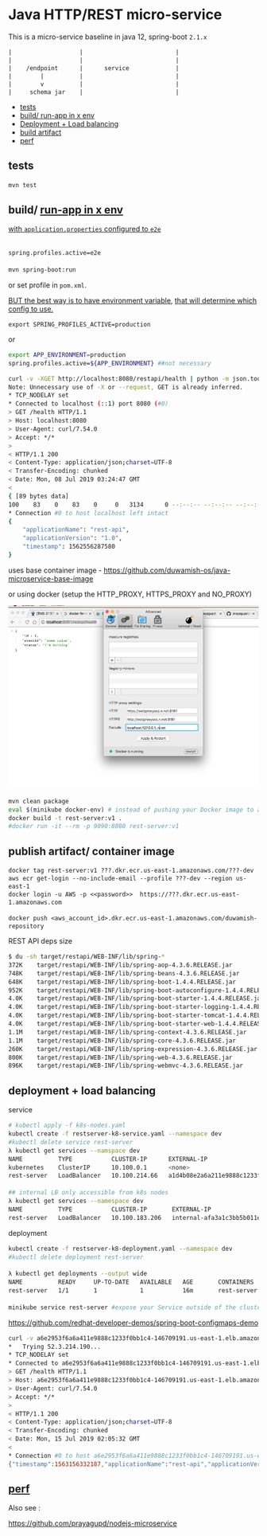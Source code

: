 
Java HTTP/REST micro-service
==========================

This is a micro-service baseline in java 12, spring-boot `2.1.x`

```
|                   |                          |
|                   |                          |
|    /endpoint      |      service             |
|        |          |                          |
|        v          |                          |
|     schema jar    |                          |

```


- [tests](#tests)
- [build/ run-app in x env](#run-app-in-x-env)
- [Deployment + Load balancing](#Deployment-+-Load-balancing)
- [build artifact](#build-artifact)
- [perf](#perf)

tests
-----

```bash
mvn test
```

build/ [run-app in x env](http://docs.spring.io/spring-boot/docs/current/maven-plugin/examples/run-profiles.html)
----------------------------------------------------------------------------------------------------------

[with `application.properties` configured to `e2e`](http://stackoverflow.com/a/35757421/432903)

```bash

spring.profiles.active=e2e

mvn spring-boot:run
```

or set profile in `pom.xml`.

[BUT the best way is to have environment variable](http://stackoverflow.com/a/35534970/432903),
[that will determine which config to use.](http://stackoverflow.com/a/38337109/432903)

```
export SPRING_PROFILES_ACTIVE=production
```

or

```bash
export APP_ENVIRONMENT=production
spring.profiles.active=${APP_ENVIRONMENT} ##not necessary
```

```bash
curl -v -XGET http://localhost:8080/restapi/health | python -m json.tool
Note: Unnecessary use of -X or --request, GET is already inferred.
* TCP_NODELAY set
* Connected to localhost (::1) port 8080 (#0)
> GET /health HTTP/1.1
> Host: localhost:8080
> User-Agent: curl/7.54.0
> Accept: */*
> 
< HTTP/1.1 200 
< Content-Type: application/json;charset=UTF-8
< Transfer-Encoding: chunked
< Date: Mon, 08 Jul 2019 03:24:47 GMT
< 
{ [89 bytes data]
100    83    0    83    0     0   3134      0 --:--:-- --:--:-- --:--:--  3192
* Connection #0 to host localhost left intact
{
    "applicationName": "rest-api",
    "applicationVersion": "1.0",
    "timestamp": 1562556287580
}
```

uses base container image - https://github.com/duwamish-os/java-microservice-base-image

or using docker (setup the HTTP_PROXY, HTTPS_PROXY and NO_PROXY)

![](docker_proxy.png)


```bash
mvn clean package
eval $(minikube docker-env) # instead of pushing your Docker image to a registry, you can simply build the image using the same Docker host as the Minikube VM
docker build -t rest-server:v1 .
#docker run -it --rm -p 9090:8080 rest-server:v1
```

publish artifact/ container image
---------------------------

```
docker tag rest-server:v1 ???.dkr.ecr.us-east-1.amazonaws.com/???-dev
aws ecr get-login --no-include-email --profile ???-dev --region us-east-1
docker login -u AWS -p <<password>>  https://???.dkr.ecr.us-east-1.amazonaws.com

docker push <aws_account_id>.dkr.ecr.us-east-1.amazonaws.com/duwamish-repository
```

REST API deps size

```bash
$ du -sh target/restapi/WEB-INF/lib/spring-*
372K	target/restapi/WEB-INF/lib/spring-aop-4.3.6.RELEASE.jar
748K	target/restapi/WEB-INF/lib/spring-beans-4.3.6.RELEASE.jar
648K	target/restapi/WEB-INF/lib/spring-boot-1.4.4.RELEASE.jar
952K	target/restapi/WEB-INF/lib/spring-boot-autoconfigure-1.4.4.RELEASE.jar
4.0K	target/restapi/WEB-INF/lib/spring-boot-starter-1.4.4.RELEASE.jar
4.0K	target/restapi/WEB-INF/lib/spring-boot-starter-logging-1.4.4.RELEASE.jar
4.0K	target/restapi/WEB-INF/lib/spring-boot-starter-tomcat-1.4.4.RELEASE.jar
4.0K	target/restapi/WEB-INF/lib/spring-boot-starter-web-1.4.4.RELEASE.jar
1.1M	target/restapi/WEB-INF/lib/spring-context-4.3.6.RELEASE.jar
1.1M	target/restapi/WEB-INF/lib/spring-core-4.3.6.RELEASE.jar
260K	target/restapi/WEB-INF/lib/spring-expression-4.3.6.RELEASE.jar
800K	target/restapi/WEB-INF/lib/spring-web-4.3.6.RELEASE.jar
896K	target/restapi/WEB-INF/lib/spring-webmvc-4.3.6.RELEASE.jar
```

deployment + load balancing
-----

service

```bash
# kubectl apply -f k8s-nodes.yaml
kubectl create -f restserver-k8-service.yaml --namespace dev
#kubectl delete service rest-server
λ kubectl get services --namspace dev
NAME          TYPE           CLUSTER-IP      EXTERNAL-IP                                                               PORT(S)        AGE
kubernetes    ClusterIP      10.100.0.1      <none>                                                                    443/TCP        32m
rest-server   LoadBalancer   10.100.214.66   a1d4b08e2a6a211e9888c1233f0bb1c4-1052742191.us-east-1.elb.amazonaws.com   80:30214/TCP   13m

## internal LB only accessible from k8s nodes 
λ kubectl get services --namespace dev
NAME          TYPE           CLUSTER-IP       EXTERNAL-IP                                                                        PORT(S)        AGE
rest-server   LoadBalancer   10.100.183.206   internal-afa3a1c3bb5b011e9ac3512ee202494e-2019297208.us-east-1.elb.amazonaws.com   80:31252/TCP   14s
```

deployment


```bash
kubectl create -f restserver-k8-deployment.yaml --namespace dev
#kubectl delete deployment rest-server

λ kubectl get deployments --output wide
NAME          READY     UP-TO-DATE   AVAILABLE   AGE       CONTAINERS    IMAGES                                                   SELECTOR
rest-server   1/1       1            1           16m       rest-server   ???.dkr.ecr.us-east-1.amazonaws.com/rest-server:latest   app=rest-server

minikube service rest-server #expose your Service outside of the cluster
```

https://github.com/redhat-developer-demos/spring-boot-configmaps-demo

```bash
curl -v a6e2953f6a6a411e9888c1233f0bb1c4-146709191.us-east-1.elb.amazonaws.com/health
*   Trying 52.3.214.190...
* TCP_NODELAY set
* Connected to a6e2953f6a6a411e9888c1233f0bb1c4-146709191.us-east-1.elb.amazonaws.com (52.3.214.190) port 80 (#0)
> GET /health HTTP/1.1
> Host: a6e2953f6a6a411e9888c1233f0bb1c4-146709191.us-east-1.elb.amazonaws.com
> User-Agent: curl/7.54.0
> Accept: */*
> 
< HTTP/1.1 200 
< Content-Type: application/json;charset=UTF-8
< Transfer-Encoding: chunked
< Date: Mon, 15 Jul 2019 02:05:32 GMT
< 
* Connection #0 to host a6e2953f6a6a411e9888c1233f0bb1c4-146709191.us-east-1.elb.amazonaws.com left intact
{"timestamp":1563156332187,"applicationName":"rest-api","applicationVersion":"1.0"}
```


[perf](perf.md)
----


Also see :

https://github.com/prayagupd/nodejs-microservice

